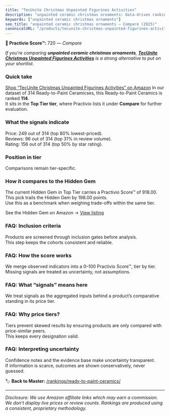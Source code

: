 ```yaml
---
title: "TecUnite Christmas Unpainted Figurines Activities"
description: "unpainted ceramic christmas ornaments: Data-driven ranking using the Practivio Score™. Positioned by quality, value, demand, findability, momentum."
keywords: ["unpainted ceramic christmas ornaments"]
seo_title: "unpainted ceramic christmas ornaments — Compare (2025)"
canonicalURL: "/products/tecunite-christmas-unpainted-figurines-activities-B0DB77N6GL/"
---
```


**🛒 Practivio Score™:** 720 — _Compare_


*If you're comparing **unpainted ceramic christmas ornaments**, **[TecUnite Christmas Unpainted Figurines Activities](https://www.amazon.com/dp/B0DB77N6GL?tag=practivio-20)** is a strong alternative to put on your shortlist.*
### Quick take
[Shop “TecUnite Christmas Unpainted Figurines Activities” on Amazon](https://www.amazon.com/dp/B0DB77N6GL?tag=practivio-20)
In our dataset of 314 Ready-to-Paint Ceramicses, this Ready-to-Paint Ceramics is ranked **114**.  
It sits in the **Top Tier tier**, where Practivio lists it under **Compare** for further evaluation.

### What the signals indicate
Price: 249 out of 314 (top 80% lowest-priced).  
Reviews: 96 out of 314 (top 31% in review volume).  
Rating: 156 out of 314 (top 50% by star rating).  

### Position in tier
Comparisons remain tier-specific.

### How it compares to the Hidden Gem
The current Hidden Gem in Top Tier carries a Practivio Score™ of 918.00.  
This pick trails the Hidden Gem by 198.00 points.  
Use this as a benchmark when weighing trade-offs within the same tier.  

See the Hidden Gem on Amazon → [View listing](https://www.amazon.com/dp/B08RYS5XNM?tag=practivio-20)

### FAQ: Inclusion criteria
Products are screened through inclusion gates before analysis.  
This step keeps the cohorts consistent and reliable.

### FAQ: How the score works
We merge observed indicators into a 0–100 Practivio Score™, tier by tier.  
Missing signals are treated as uncertainty, not assumptions.

### FAQ: What “signals” means here
We treat signals as the aggregated inputs behind a product’s comparative standing in its price tier.

### FAQ: Why price tiers?
Tiers prevent skewed results by ensuring products are only compared with price-similar peers.  
This keeps every designation valid.

### FAQ: Interpreting uncertainty
Confidence notes and the evidence base make uncertainty transparent.  
If information is scarce, outcomes are shown conservatively, never guessed.

<!-- Missing template for Compare/CompareWithinPriceClass -->


🏷️ **Back to Master:** [/rankings/ready-to-paint-ceramics/](/rankings/ready-to-paint-ceramics/)

---
_Disclosure: We use Amazon affiliate links which may earn a commission. We don’t display live prices or review counts. Rankings are produced using a consistent, proprietary methodology._
